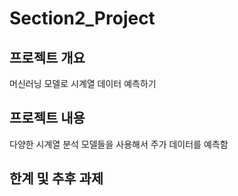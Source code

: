 # Section2_Project

## 프로젝트 개요
머신러닝 모델로 시계열 데이터 예측하기

## 프로젝트 내용
다양한 시계열 분석 모델들을 사용해서 주가 데이터를 예측함

## 한계 및 추후 과제


